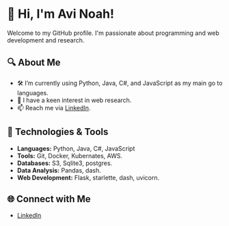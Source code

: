 # 👋 Hi, I'm Avi Noah!

Welcome to my GitHub profile. I'm passionate about programming and web development and research.

## 🔍 About Me

- 🛠️ I’m currently using Python, Java, C#, and JavaScript as my main go to languages.
- 👀 I have a keen interest in web research.
- 📫 Reach me via [LinkedIn](https://www.linkedin.com/in/avi-n-286283292/).

## 🚀 Technologies & Tools

- **Languages:** Python, Java, C#, JavaScript
- **Tools:** Git, Docker, Kubernates, AWS.
- **Databases:** S3, Sqlite3, postgres.
- **Data Analysis:** Pandas, dash.
- **Web Development:** Flask, starlette, dash, uvicorn.

## 🌐 Connect with Me

- [LinkedIn](https://www.linkedin.com/in/avi-n-286283292/)

<!---
AviNoah/AviNoah is a ✨ special ✨ repository because its `README.md` (this file) appears on your GitHub profile.
You can click the Preview link to take a look at your changes.
--->
